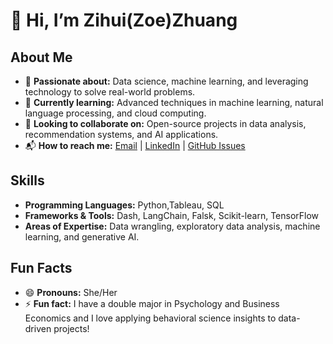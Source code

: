 # 👋 Hi, I’m Zihui(Zoe)Zhuang

## About Me
- 🌟 **Passionate about:** Data science, machine learning, and leveraging technology to solve real-world problems.
- 🧠 **Currently learning:** Advanced techniques in machine learning, natural language processing, and cloud computing.
- 🤝 **Looking to collaborate on:** Open-source projects in data analysis, recommendation systems, and AI applications.
- 📬 **How to reach me:** [Email](zhuangzhzoe6@gmail.com) | [LinkedIn](www.linkedin.com/in/zihui-zhuang-1b9782318) | [GitHub Issues](https://github.com/Zihui-Z)

## Skills
- **Programming Languages:** Python,Tableau, SQL
- **Frameworks & Tools:** Dash, LangChain, Falsk, Scikit-learn, TensorFlow
- **Areas of Expertise:** Data wrangling, exploratory data analysis, machine learning, and generative AI.

## Fun Facts
- 😄 **Pronouns:** She/Her
- ⚡ **Fun fact:** I have a double major in Psychology and Business Economics and I love applying behavioral science insights to data-driven projects!

